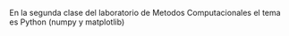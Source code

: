 
En la segunda clase del laboratorio de Metodos Computacionales el tema es Python (numpy y matplotlib)
